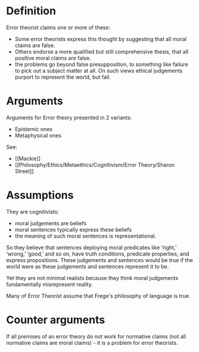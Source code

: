 # Definition

Error theorist claims one or more of these:
- Some error theorists express this thought by suggesting that all moral claims are false. 
- Others endorse a more qualified but still comprehensive thesis, that all positive moral claims are false. 
- the problems go beyond false presupposition, to something like failure to pick out a subject matter at all. On such views ethical judgements purport to represent the world, but fail.

# Arguments

Arguments for Error theory presented in 2 variants:
- Epistemic ones
- Metaphysical ones

See:
- [[Mackie]]
- [[Philosophy/Ethics/Metaethics/Cognitivism/Error Theory/Sharon Street]]
# Assumptions

They are cognitivists:
- moral judgements are beliefs
- moral sentences typically express these beliefs
- the meaning of such moral sentences is representational.

So they believe that sentences deploying  moral predicates like ‘right,’ ‘wrong,’ ‘good,’ and so on, have truth conditions, predicate properties, and express propositions. These judgements and sentences would be true if the world were as these judgements and sentences represent it to be.

Yet they are not minimal realists because they think moral judgements fundamentally misrepresent reality.

Many of Error Theorist assume that Frege's philosophy of language is true.

# Counter arguments

If all premises of an error theory do not work for normative claims (not all normative claims are moral claims) - it is a problem for error theorists.